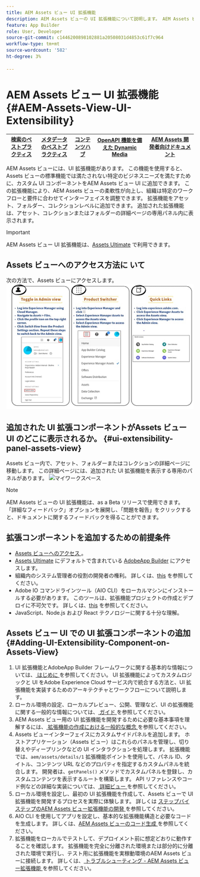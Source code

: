 ```yaml
---
title: AEM Assets ビュー UI 拡張機能
description: AEM Assets ビューの UI 拡張機能について説明します。 AEM Assets ビュー UI を使用すると、特定のビジネスニーズに合わせてカスタム UI コンポーネントを追加できます。
feature: App Builder
role: User, Developer
source-git-commit: c1446200898102881a20508031d4853c61f7c964
workflow-type: tm+mt
source-wordcount: '582'
ht-degree: 3%

---
```


# AEM Assets ビュー UI 拡張機能{#AEM-Assets-View-UI-Extensibility}

| [検索のベストプラクティス](/help/assets/search-best-practices.md) | [メタデータのベストプラクティス](/help/assets/metadata-best-practices.md) | [コンテンツハブ](/help/assets/product-overview.md) | [OpenAPI 機能を備えた Dynamic Media](/help/assets/dynamic-media-open-apis-overview.md) | [AEM Assets 開発者向けドキュメント](https://developer.adobe.com/experience-cloud/experience-manager-apis/) |
| ------------- | --------------------------- |---------|----|-----|

AEM Assets ビューには、UI 拡張機能があります。 この機能を使用すると、Assets ビューの標準機能では満たされない特定のビジネスニーズを満たすために、カスタム UI コンポーネントをAEM Assets ビュー UI に追加できます。 この拡張機能により、AEM Assets ビューの柔軟性が向上し、組織は特定のワークフローと要件に合わせてインターフェイスを調整できます。
拡張機能をアセット、フォルダー、コレクションレベルに追加できます。 追加された拡張機能は、アセット、コレクションまたはフォルダーの詳細ページの専用パネル内に表示されます。

>[!IMPORTANT]
> AEM Assets ビュー UI 拡張機能は、[Assets Ultimate](/help/assets/assets-ultimate-overview.md) で利用できます。

## Assets ビューへのアクセス方法に <a id="1"></a> いて

次の方法で、Assets ビューにアクセスします。
![access-assets-view-ui](/help/assets/assets/access-assets-view.jpg)

## 追加された UI 拡張コンポーネントがAssets ビュー UI のどこに表示されるか。 {#ui-extensibility-panel-assets-view}

Assets ビュー内で、アセット、フォルダーまたはコレクションの詳細ページに移動します。 この詳細ページには、追加された UI 拡張機能を表示する専用のパネルがあります。
![ マイワークスペース ](/help/assets/assets/my-workspace-assets-view3.png)

>[!NOTE]
>
> AEM Assets ビューの UI 拡張機能は、as a Beta リリースで使用できます。 「詳細なフィードバック」オプションを展開し、「問題を報告」をクリックすると、ドキュメントに関するフィードバックを得ることができます。

## 拡張コンポーネントを追加するための前提条件

* [Assets ビューへのアクセス ](#1)。
* [Assets Ultimate](https://developer.adobe.com/app-builder/docs/overview/) にデフォルトで含まれている [AdobeApp Builder](/help/assets/assets-ultimate-overview.md) にアクセスします。
* 組織内のシステム管理者の役割の開発者の権利。 詳しくは、[this](https://developer.adobe.com/uix/docs/guides/get-access/) を参照してください。
* Adobe IO コマンドラインツール（AIO CLI）をローカルマシンにインストールする必要があります。 このツールは、拡張機能プロジェクトの作成とデプロイに不可欠です。 詳しくは、[this](https://developer.adobe.com/app-builder/docs/getting_started/#local-environment-set-up) を参照してください。
* JavaScript、Node.js および React テクノロジーに関する十分な理解。

## Assets ビュー UI での UI 拡張コンポーネントの追加{#Adding-UI-Extensibility-Component-on-Assets-View}

1. UI 拡張機能とAdobeApp Builder フレームワークに関する基本的な情報については、[ はじめに ](https://developer.adobe.com/uix/docs/getting-started/) を参照してください。 UI 拡張機能によってカスタムロジックと UI をAdobe Experience Cloud サービス内で統合する方法と、UI 拡張機能を実装するためのアーキテクチャとワークフローについて説明します。
1. ローカル環境の設定、ローカルプレビュー、公開、管理など、UI の拡張機能に関する一般的な情報については、[ ガイド ](https://developer.adobe.com/uix/docs/guides/) を参照してください。
1. AEM Assets ビュー用の UI 拡張機能を開発するために必要な基本事項を理解するには、[ 拡張機能の作成における一般的な概念 ](https://developer.adobe.com/uix/docs/services/aem-assets-view/api/commons/) を参照してください。
1. Assets ビューインターフェイスにカスタムサイドパネルを追加します。 ホストアプリケーション（Assets ビュー）はこれらのパネルを管理し、切り替えやディープリンクなどの UI インタラクションを処理します。 拡張機能では、`aem/assets/details/1` 拡張機能ポイントを使用して、パネル ID、タイトル、コンテンツ URL などのプロパティを指定するカスタムパネルを統合します。 開発者は、`getPanels()` メソッドでカスタムパネルを登録し、カスタムコンテンツを表示するルートを構築します。 API リファレンスやコード例などの詳細な実装については、[ 詳細ビュー ](https://developer.adobe.com/uix/docs/services/aem-assets-view/api/details-view/) を参照してください。
1. ローカル環境を設定し、最初の UI 拡張機能を作成して、Assets ビューで UI 拡張機能を開発するプロセスを実際に体験します。 詳しくは [ ステップバイステップのAEM Assets ビュー拡張機能の開発 ](https://developer.adobe.com/uix/docs/services/aem-assets-view/extension-development/) を参照してください。
1. AIO CLI を使用してアプリを設定し、基本的な拡張機能構造と必要なコードを生成します。 詳しくは、[AEM Assets ビューのコード生成 ](https://developer.adobe.com/uix/docs/services/aem-assets-view/code-generation/) を参照してください。
1. 拡張機能をローカルでテストして、デプロイメント前に想定どおりに動作することを確認します。 拡張機能を完全に分離された環境または部分的に分離された環境で実行し、テスト用に拡張機能を実稼動環境のAEM Assets ビューに接続します。 詳しくは、[ トラブルシューティング - AEM Assets ビュー拡張機能 ](https://developer.adobe.com/uix/docs/services/aem-assets-view/debug/) を参照してください。


